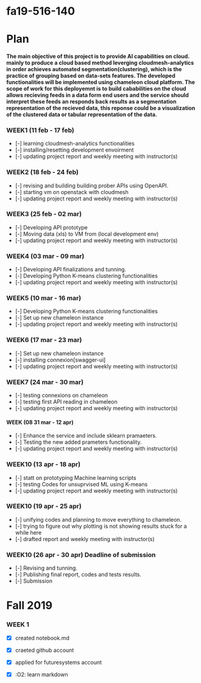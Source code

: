 # fa19-516-140

# Plan

#### The main objective of this project is to provide AI capabilities on cloud. mainly to produce a cloud based method leverging cloudmesh-analytics in order achieves automated segmentation(clustering), which is the practice of grouping based on data-sets features. The developed functionalities will be implemented using chameleon cloud platform. The scope of work for this deployemnt is to build cababilities on the cloud allows recieving feeds in a data form end users and the service should interpret these feeds an responds back results as a segmentation representation of the recieved data, this reponse could be a visualization of the clustered data or tabular representation of the data.


### WEEK1 (11 feb - 17 feb)
- [-] learning cloudmesh-analytics functionalities
- [-] installing/resetting development envoirment 
- [-] updating project report and weekly meeting with instructor(s)

### WEEK2  (18 feb - 24 feb)
- [-] revising and building building prober APIs using OpenAPI.
- [-] starting vm on openstack with cloudmesh
- [-] updating project report and weekly meeting with instructor(s)

### WEEK3  (25 feb - 02 mar)
- [-] Developing API prototype
- [-] Moving data (xls) to VM from (local development env)
- [-] updating project report and weekly meeting with instructor(s)

### WEEK4  (03 mar - 09 mar)
- [-] Developing API finalizations and tunning.
- [-] Developing Python K-means clustering functionalities
- [-] updating project report and weekly meeting with instructor(s)

### WEEK5  (10 mar - 16 mar)
- [-] Developing Python K-means clustering functionalities
- [-] Set up new chameleon instance
- [-] updating project report and weekly meeting with instructor(s)

### WEEK6  (17 mar - 23 mar)
- [-] Set up new chameleon instance
- [-] installing connexion[swagger-ui] 
- [-] updating project report and weekly meeting with instructor(s)

### WEEK7  (24 mar - 30 mar)
- [-] testing connexions on chameleon
- [-] testing first API reading in chameleon
- [-] updating project report and weekly meeting with instructor(s)

#### WEEK (08  31 mar - 12 apr) 
- [-] Enhance the service and include sklearn pramaeters. 
- [-] Testing the new added prameters functionality.
- [-] updating project report and weekly meeting with instructor(s)

### WEEK10 (13 apr - 18 apr)
- [-] statt on prototyping Machine learning scripts
- [-] testing Codes for unsuprvised ML using K-means 
- [-] updating project report and weekly meeting with instructor(s)

### WEEK10 (19 apr - 25 apr)

- [-] unifying codes and planning to move everything to chameleon.
- [-] trying to figure out why plotting is not showing results stuck for a while here
- [-] drafted report and weekly meeting with instructor(s)

### WEEK10 (26 apr - 30 apr) Deadline of submission
- [-] Revising and tunning.
- [-] Publishing final report, codes and tests results.
- [-] Submission


# Fall 2019
### WEEK 1

- [x] created notebook.md
- [x] craeted github account
- [x] applied for futuresystems account 
- [x] :O2: learn markdown


